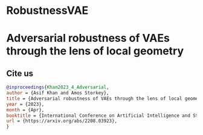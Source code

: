 # RobustnessVAE

# Adversarial robustness of VAEs through the lens of local geometry




## Cite us
```bibtex
@inproceedings{Khan2023_4_Adversarial,
author = {Asif Khan and Amos Storkey},
title = {Adversarial robustness of VAEs through the lens of local geometry},
year = {2023},
month = {Apr},
booktitle = {International Conference on Artificial Intelligence and Statistics (AISTATS)},
url = {https://arxiv.org/abs/2208.03923},
}
